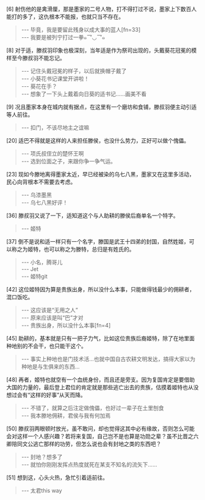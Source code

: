 
[6] 射伤他的是禽滑厘，那是墨家的二号人物，打不得打过不说，墨家上下数百人能打的多了，这仇根本不能报，也就只当不存在。
>--- 毕竟，我是要留此残身以成大事的蓝人[fn=33]<br>
>--- 我要是被列宁打过一拳๑乛◡乛๑<br>

[8] 对于适，滕叔羽印象也极深刻，当年适是作为祭司出现的，头戴葵花冠冕的模样至今滕叔羽不能忘记。
>--- 记住头戴冠冕的样子，以后就换帽子戴了<br>
>--- 小葵花书记课堂开讲啦！<br>
>--- 葵花在手？<br>
>--- 想象了一下头上戴着向日葵的适书记……画美不看<br>

[9] 况且墨家本身在城内就有据点，在这里有一个磨坊和食铺，滕叔羽便主动引适等人前往。
>--- 扣门，不该尽地主之谊嘛<br>

[20] 适巴不得就是这样的人来担任滕侯，也没什么势力，正好可以做个傀儡。
>--- 项氏叔侄立的楚怀王啊<br>
>--- 选到位面之子，来跟你争一争气运。<br>

[23] 现如今滕地离得墨家太近，早已经被染的乌七八黑，墨家又在这里多活动，民心向背根本不需要去考虑。
>--- 乌漆墨黑<br>
>--- 乌七八黑好评！<br>

[36] 滕叔羽又说了一下，适知道这个与人助耕的滕侯后裔单名一个特字。
>--- 姬特<br>

[37] 倒不是说和适一样只有一个名字，滕国是武王十四弟的封国，自然姓姬，可以称之为姬特，也可以称之为滕特，总归是有姓氏的。
>--- 小名，腾哥儿<br>
>--- Jet<br>
>--- 姬特git<br>

[42] 这位姬特因为算是贵族出身，所以没什么本事，只能做得钱最少的佣耕者，混口饭吃。
>--- 这应该是“无用之人”<br>
>--- 原来应该是叫“巴”才对<br>
>--- 贵族出身，所以没什么本事[fn=4]<br>

[45] 助耕的，基本就是只有一把子力气，比如这位贵族后裔姬特，除了在地里面种地别的不会干，也只能干这个。
>--- 事实上种地也是门技术活…也就中国自古农耕文明发达，搞得大家以为种地是与生俱来的东西…<br>

[48] 再者，姬特也就空有一个血统身份，而且还是旁支。因为复国肯定是要借助大国的力量的，最后登上君位的肯定就是那些逃亡出去的贵族，估摸着姬特也从没想过会有“这样的好事”从天而降。
>--- 不错了，就算之后注定做傀儡，也好过一辈子在土里刨食<br>
>--- 我本滕地佣耕，君侯与我有何加焉<br>

[50] 滕叔羽两眼顿时放光，虽不敢问，却也觉得这其中必有缘故，否则怎么可能会对这样一个人感兴趣？若将来复国，自己岂不是也算是功勋之辈？虽不比晋之六卿陪同文公逃亡那样的功劳，但怎么说也会有封地之类的东西吧？
>--- 封地？想多了<br>
>--- 就怕你刚刚发挥点热度就死在某支不知名的流矢下……<br>

[51] 想到这，心头火热，急忙引着适前往。
>--- 太君this way<br>
